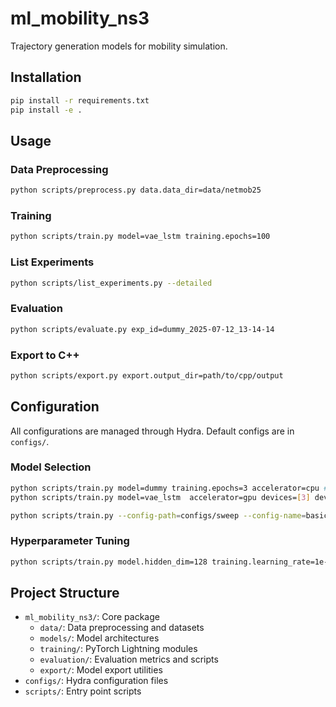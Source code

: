 # ml_mobility_ns3

Trajectory generation models for mobility simulation.

## Installation

```bash
pip install -r requirements.txt
pip install -e .
```

## Usage

### Data Preprocessing

```bash
python scripts/preprocess.py data.data_dir=data/netmob25
```

### Training

```bash
python scripts/train.py model=vae_lstm training.epochs=100
```

### List Experiments
```bash
python scripts/list_experiments.py --detailed
```

### Evaluation

```bash
python scripts/evaluate.py exp_id=dummy_2025-07-12_13-14-14
```

### Export to C++

```bash
python scripts/export.py export.output_dir=path/to/cpp/output
```

## Configuration

All configurations are managed through Hydra. Default configs are in `configs/`.

### Model Selection

```bash
python scripts/train.py model=dummy training.epochs=3 accelerator=cpu # Use dummy model
python scripts/train.py model=vae_lstm  accelerator=gpu devices=[3] device=cuda # Use VAE-LSTM model

python scripts/train.py --config-path=configs/sweep --config-name=basic_grid --multirun
```

### Hyperparameter Tuning

```bash
python scripts/train.py model.hidden_dim=128 training.learning_rate=1e-3
```

## Project Structure

- `ml_mobility_ns3/`: Core package
  - `data/`: Data preprocessing and datasets
  - `models/`: Model architectures
  - `training/`: PyTorch Lightning modules
  - `evaluation/`: Evaluation metrics and scripts
  - `export/`: Model export utilities
- `configs/`: Hydra configuration files
- `scripts/`: Entry point scripts